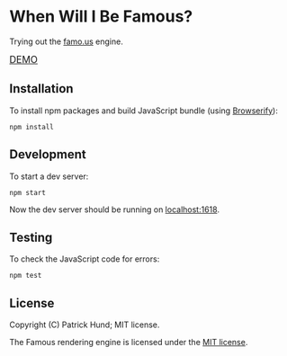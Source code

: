 # When Will I Be Famous?

Trying out the [famo.us](http://famous.org/) engine.

<big>[DEMO](http://pahund.github.io/when-will-i-be-famous/demo/)</big>

## Installation

To install npm packages and build JavaScript bundle (using [Browserify](http://browserify.org/)):

    npm install

## Development

To start a dev server:

    npm start

Now the dev server should be running on [localhost:1618](http://localhost:1618/).

## Testing

To check the JavaScript code for errors:

    npm test

## License

Copyright (C) Patrick Hund; MIT license.

The Famous rendering engine is licensed under the [MIT license](https://github.com/Famous/engine/blob/master/LICENSE).
